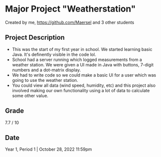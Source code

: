 # Major Project "Weatherstation"
Created by me, https://github.com/Maersel and 3 other students

## Project Description
- This was the start of my first year in school. We started learning basic Java. It's definently visible in the code lol.
- School had a server running which logged measurements from a weather station. We were given a UI made in Java with buttons, 7-digit numbers and a dot-matrix display.
- We had to write code so we could make a basic UI for a user which was going to use the weather station.
- You could view all data (wind speed, humidity, etc) and this project also involved making our own functionality using a lot of data to calculate some other value.

## Grade
7.7 / 10

## Date
Year 1, Period 1 | October 28, 2022 11:59pm

